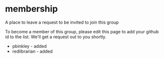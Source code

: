 # membership
A place to leave a request to be invited to join this group

To become a member of this group, please edit this page to add your github id to the list. We'll get a request out to you shortly.

- pbinkley - added
- redlibrarian - added
